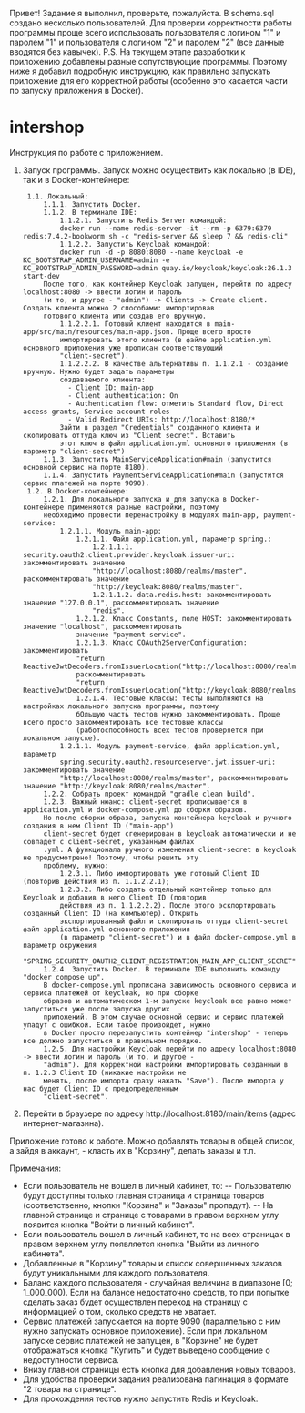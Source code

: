 Привет!
Задание я выполнил, проверьте, пожалуйста.
В schema.sql создано несколько пользователей. Для проверки корректности работы программы проще всего использовать
пользователя с логином "1" и паролем "1" и пользователя с логином "2" и паролем "2" (все данные вводятся без кавычек).
P.S. На текущем этапе разработки к приложению добавлены разные сопутствующие программы. Поэтому ниже я добавил подробную 
инструкцию, как правильно запускать приложение для его корректной работы (особенно это касается части по запуску 
приложения в Docker).

# intershop
Инструкция по работе с приложением.
1. Запуск программы.
Запуск можно осуществить как локально (в IDE), так и в Docker-контейнере:

        1.1. Локальный:
            1.1.1. Запустить Docker. 
            1.1.2. В терминале IDE:
                1.1.2.1. Запустить Redis Server командой:
                docker run --name redis-server -it --rm -p 6379:6379 redis:7.4.2-bookworm sh -c "redis-server && sleep 7 && redis-cli"
                1.1.2.2. Запустить Keycloak командой:
                docker run -d -p 8080:8080 --name keycloak -e KC_BOOTSTRAP_ADMIN_USERNAME=admin -e KC_BOOTSTRAP_ADMIN_PASSWORD=admin quay.io/keycloak/keycloak:26.1.3 start-dev
            После того, как контейнер Keycloak запущен, перейти по адресу localhost:8080 -> ввести логин и пароль 
            (и то, и другое - "admin") -> Clients -> Create client. Создать клиента можно 2 способами: импортировав 
            готового клиента или создав его вручную.
                1.1.2.2.1. Готовый клиент находится в main-app/src/main/resources/main-app.json. Проще всего просто 
                импортировать этого клиента (в файле application.yml основного приложения уже прописан соответствующий 
                "client-secret").
                1.1.2.2.2. В качестве альтернативы п. 1.1.2.1 - создание вручную. Нужно будет задать параметры 
                создаваемого клиента:
                  - Client ID: main-app
                  - Client authentication: On
                  - Authentication flow: отметить Standard flow, Direct access grants, Service account roles
                  - Valid Redirect URIs: http://localhost:8180/*
                Зайти в раздел "Credentials" созданного клиента и скопировать оттуда ключ из "Client secret". Вставить 
                этот ключ в файл application.yml основного приложения (в параметр "client-secret")
            1.1.3. Запустить MainServiceApplication#main (запустится основной сервис на порте 8180).
            1.1.4. Запустить PaymentServiceApplication#main (запустится сервис платежей на порте 9090).
        1.2. В Docker-контейнере:
            1.2.1. Для локального запуска и для запуска в Docker-контейнере применяются разные настройки, поэтому 
            необходимо провести перенастройку в модулях main-app, payment-service:
                1.2.1.1. Модуль main-app:
                    1.2.1.1. Файл application.yml, параметр spring.:
                        1.2.1.1.1. security.oauth2.client.provider.keycloak.issuer-uri: закомментировать значение 
                        "http://localhost:8080/realms/master", раскомментировать значение 
                        "http://keycloak:8080/realms/master".
                        1.2.1.1.2. data.redis.host: закомментировать значение "127.0.0.1", раскомментировать значение 
                        "redis".
                    1.2.1.2. Класс Constants, поле HOST: закомментировать значение "localhost", раскомментировать 
                    значение "payment-service".
                    1.2.1.3. Класс COAuth2ServerConfiguration: закомментировать 
                    "return ReactiveJwtDecoders.fromIssuerLocation("http://localhost:8080/realms/master")", 
                    раскомментировать 
                    "return ReactiveJwtDecoders.fromIssuerLocation("http://keycloak:8080/realms/master");".
                    1.2.1.4. Тестовые классы: тесты выполняются на настройках локального запуска программы, поэтому 
                    бОльшую часть тестов нужно закомментировать. Проще всего просто закомментировать все тестовые классы 
                    (работоспособность всех тестов проверяется при локальном запуске).
                1.2.1.1. Модуль payment-service, файл application.yml, параметр 
                spring.security.oauth2.resourceserver.jwt.issuer-uri: закомментировать значение 
                "http://localhost:8080/realms/master", раскомментировать значение "http://keycloak:8080/realms/master".
            1.2.2. Собрать проект командой "gradle clean build".
            1.2.3. Важный нюанс: client-secret прописывается в application.yml и docker-compose.yml до сборки образов. 
            Но после сборки образа, запуска контейнера keycloak и ручного создания в нем Client ID ("main-app") 
            client-secret будет сгенерирован в keycloak автоматически и не совпадет с client-secret, указанным файлах 
            .yml. А функционала ручного изменения client-secret в keycloak не предусмотрено! Поэтому, чтобы решить эту 
            проблему, нужно:
                1.2.3.1. Либо импортировать уже готовый Client ID (повторив действия из п. 1.1.2.2.1);
                1.2.3.2. Либо создать отдельный контейнер только для Keycloak и добавив в него Client ID (повторив
                действия из п. 1.1.2.2.2). После этого эскпортировать созданный Client ID (на компьютер). Открыть 
                экспортированный файл и скопировать оттуда client-secret файл application.yml основного приложения 
                (в параметр "client-secret") и в файл docker-compose.yml в параметр окружения 
                "SPRING_SECURITY_OAUTH2_CLIENT_REGISTRATION_MAIN_APP_CLIENT_SECRET".
            1.2.4. Запустить Docker. В терминале IDE выполнить команду "docker compose up".
            В docker-compose.yml прописана зависимость основного сервиса и сервиса платежей от keycloak, но при сборке 
            образов и автоматическом 1-м запуске keycloak все равно может запуститься уже после запуска других 
            приложений. В этом случае основной сервис и сервис платежей упадут с ошибкой. Если такое произойдет, нужно 
            в Docker просто перезапустить контейнер "intershop" - теперь все должно запуститься в правильном порядке.
            1.2.5. Для настройки Keycloak перейти по адресу localhost:8080 -> ввести логин и пароль (и то, и другое - 
            "admin"). Для корректной настройки импортировать созданный в п. 1.2.3 Client ID (никакие настройки не 
            менять, после импорта сразу нажать "Save"). После импорта у нас будет Client ID с предопределенным 
            "client-secret".

2. Перейти в браузере по адресу http://localhost:8180/main/items (адрес интернет-магазина).

Приложение готово к работе. Можно добавлять товары в общей список, а зайдя в аккаунт, - класть их в "Корзину", делать 
заказы и т.п.

Примечания:
- Если пользователь не вошел в личный кабинет, то:
  -- Пользователю будут доступны только главная страница и страница товаров (соответственно, кнопки "Корзина" и "Заказы" 
     пропадут).
  -- На главной странице и странице с товарами в правом верхнем углу появится кнопка "Войти в личный кабинет".
- Если пользователь вошел в личный кабинет, то на всех страницах в правом верхнем углу появляется кнопка "Выйти из 
личного кабинета".
- Добавленные в "Корзину" товары и список совершенных заказов будут уникальными для каждого пользователя.
- Баланс каждого пользователя - случайная величина в диапазоне [0; 1_000_000). Если на балансе недостаточно средств, то 
при попытке сделать заказ будет осуществлен переход на страницу с информацией о том, сколько средств не хватает.
- Сервис платежей запускается на порте 9090 (параллельно с ним нужно запускать основное приложение). Если при локальном 
запуске сервис платежей не запущен, в "Корзине" не будет отображаться кнопка "Купить" и будет выведено сообщение о 
недоступности сервиса.
- Внизу главной страницы есть кнопка для добавления новых товаров.
- Для удобства проверки задания реализована пагинация в формате "2 товара на странице". 
- Для прохождения тестов нужно запустить Redis и Keycloak.